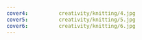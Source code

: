 ```yaml
---
cover4:          creativity/knitting/4.jpg
cover5:          creativity/knitting/5.jpg
cover6:          creativity/knitting/6.jpg
---
```

